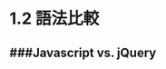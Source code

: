 # 1.2 語法比較

<script type="text/javascript" src="gitbook/app.js"></script>
<script type="text/javascript" src="js/general.js"></script>

###Javascript vs. jQuery
---

